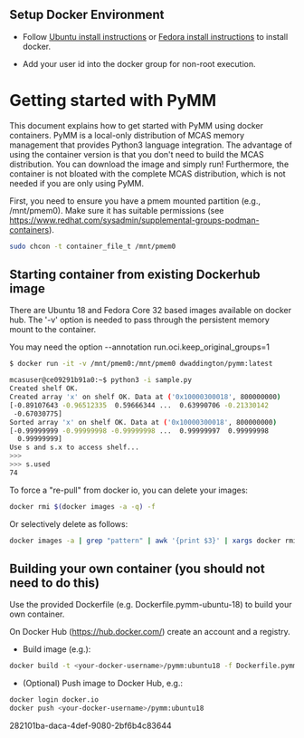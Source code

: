 ## Setup Docker Environment

- Follow [Ubuntu install instructions](https://docs.docker.com/install/linux/docker-ce/ubuntu/) 
or [Fedora install instructions](https://docs.docker.com/engine/install/fedora/) to install docker.

- Add your user id into the docker group for non-root execution.

# Getting started with PyMM

This document explains how to get started with PyMM using docker containers.  PyMM is a local-only
distribution of MCAS memory management that provides Python3 language integration. The advantage
of using the container version is that you don't need to build the MCAS distribution.  You
can download the image and simply run!  Furthermore, the container is not bloated with the
complete MCAS distribution, which is not needed if you are only using PyMM.

First, you need to ensure you have a pmem mounted partition (e.g., /mnt/pmem0).  Make
sure it has suitable permissions (see https://www.redhat.com/sysadmin/supplemental-groups-podman-containers).

```bash
sudo chcon -t container_file_t /mnt/pmem0
```

## Starting container from existing Dockerhub image

There are Ubuntu 18 and Fedora Core 32 based images available on docker hub.  The '-v' option
is needed to pass through the persistent memory mount to the container.

You may need the option --annotation run.oci.keep_original_groups=1

```bash
$ docker run -it -v /mnt/pmem0:/mnt/pmem0 dwaddington/pymm:latest

mcasuser@ce09291b91a0:~$ python3 -i sample.py 
Created shelf OK.
Created array 'x' on shelf OK. Data at ('0x10000300018', 800000000)
[-0.89107643 -0.96512335  0.59666344 ...  0.63990706 -0.21330142
 -0.67030775]
Sorted array 'x' on shelf OK. Data at ('0x10000300018', 800000000)
[-0.99999999 -0.99999998 -0.99999998 ...  0.99999997  0.99999998
  0.99999999]
Use s and s.x to access shelf...
>>> 
>>> s.used
74
```

To force a "re-pull" from docker io, you can delete your images:

```bash
docker rmi $(docker images -a -q) -f
```

Or selectively delete as follows:
```bash
docker images -a | grep "pattern" | awk '{print $3}' | xargs docker rmi
```

## Building your own container (you should not need to do this)

Use the provided Dockerfile (e.g. Dockerfile.pymm-ubuntu-18) to build your own container.

On Docker Hub (https://hub.docker.com/) create an account and a registry.

- Build image (e.g.):
```bash
docker build -t <your-docker-username>/pymm:ubuntu18 -f Dockerfile.pymm-ubuntu-18 .
```

- (Optional) Push image to Docker Hub, e.g.:

```bash
docker login docker.io
docker push <your-docker-username>/pymm:ubuntu18
```
282101ba-daca-4def-9080-2bf6b4c83644
